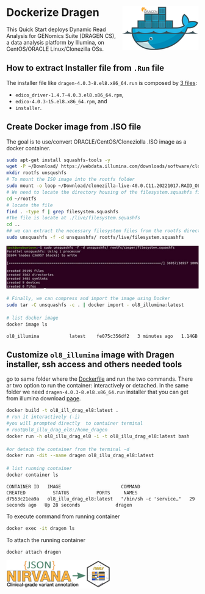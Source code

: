 
<!-- README.md is generated from README.Rmd. Please edit that file! -->

# Dockerize Dragen <img src="doc/docker_dragen.png" align="right" alt="containerit logo" width="200" style="padding: 0 0 10px 10px;" />

This Quick Start deploys Dynamic Read Analysis for GENomics Suite
(DRAGEN CS), a data analysis platform by Illumina, on CentOS/ORACLE
Linux/Clonezilla OSs.

## How to extract Installer file from `.Run` file

The installer file like `dragen-4.0.3-8.el8.x86_64.run` is composed by
[3
files](https://github.com/kmezhoud/Dragen/tree/main/extract_installer.md):

- `edico_driver-1.4.7-4.0.3.el8.x86_64.rpm`,
- `edico-4.0.3-15.el8.x86_64.rpm`, and
- `installer`.

## Create Docker image from .ISO file

The goal is to use/convert ORACLE/CentOS/Cloneziolla .ISO image as a
docker container.

``` bash
sudo apt-get install squashfs-tools -y
wget -P ~/Download/ https://webdata.illumina.com/downloads/software/clonezilla/clonezilla-live-40.0.C11.20221017.RAID_OL8_CF.iso
mkdir rootfs unsqushfs
# To mount the ISO image into the rootfs folder 
sudo mount -o loop ~/Download/clonezilla-live-40.0.C11.20221017.RAID_OL8_CF.iso ~/rootfs
# We need to locate the directory housing of the filesystem.squashfs file. 
cd ~/rootfs
# locate the file
find . -type f | grep filesystem.squashfs
#The file is locate at ./live/filesystem.squashfs
cd ..
## we can extract the necessary filesystem files from the rootfs directory into the unsquashfs directory 
sudo unsquashfs -f -d unsquashfs/ rootfs/live/filesystem.squashfs
```

<img src="doc/extract_iso_files.png"/>

``` bash
# Finally, we can compress and import the image using Docker
sudo tar -C unsquashfs -c . | docker import - ol8_illumina:latest

# list docker image
docker image ls
```

``` eval
ol8_illumina           latest    fe075c356df2   3 minutes ago   1.14GB
```

## Customize `ol8_illumina` image with Dragen installer, ssh access and others needed tools

go to same folder where the
[Dockerfile](https://github.com/kmezhoud/Dragen/tree/main/Dockerfile)
and run the two commands. There ar two option to run the container:
interactively or detached. In the same folder we need
`dragen-4.0.3-8.el8.x86_64.run` installer that you can get from illumina
download
[page](https://support.illumina.com/sequencing/sequencing_software/dragen-bio-it-platform.html).

``` bash
docker build -t ol8_ill_drag_el8:latest .
# run it interactively (-i)
#you will prompted directly  to container terminal
# root@ol8_illu_drag_el8:/home_dragen
docker run -h ol8_illu_drag_el8 -i -t ol8_illu_drag_el8:latest bash

#or detach the container from the terminal -d
docker run -dit --name dragen ol8_illu_drag_el8:latest

# list running container 
docker container ls
```

    CONTAINER ID   IMAGE                      COMMAND                  CREATED          STATUS          PORTS     NAMES
    d7553c21ea9a   ol8_illu_drag_el8:latest   "/bin/sh -c 'service…"   29 seconds ago   Up 28 seconds             dragen

To execute command from running container

``` bash
docker exec -it dragen ls
```

To attach the running container

    docker attach dragen

<a href="https://github.com/kmezhoud/Dragen/Nirvana/Nirvana.html" target = "_blank">
<img src="doc/json_tibble.png" align="left" height="74" width="272" title="Parsing JSON nirvana Output">
</a>
